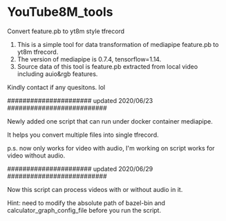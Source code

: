 # YouTube8M_tools
Convert feature.pb to yt8m style tfrecord

1. This is a simple tool for data transformation of mediapipe feature.pb to yt8m tfrecord.
2. The version of mediapipe is 0.7.4, tensorflow=1.14.
3. Source data of this tool is feature.pb extracted from local video including auio&rgb features.

Kindly contact if any quesitons. lol

###################### updated 2020/06/23 ##########################

Newly added one script that can run under docker container mediapipe.

It helps you convert multiple files into single tfrecord.

p.s. now only works for video with audio, I'm working on script works for video without audio.

###################### updated 2020/06/29 ##########################

Now this script can process videos with or without audio in it.

Hint: need to modify the absolute path of bazel-bin and calculator_graph_config_file before you run the script.
